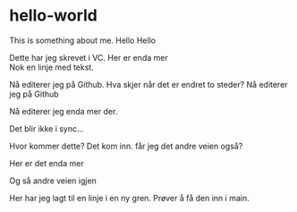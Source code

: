# hello-world
This is something about me. Hello Hello

Dette har jeg skrevet i VC. Her er enda mer  
Nok en linje med tekst.

Nå editerer jeg på Github. Hva skjer når det er endret to steder?
Nå editerer jeg på Github

Nå editerer jeg enda mer der.

Det blir ikke i sync...

Hvor kommer dette? Det kom inn. får jeg det andre veien også?

Her er det enda mer

Og så andre veien igjen

Her har jeg lagt til en linje i en ny gren. Prøver å få den inn i main.
